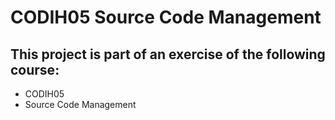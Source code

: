 # CODIH05 Source Code Management

## This project is part of an exercise of the following course:
* CODIH05
* Source Code Management